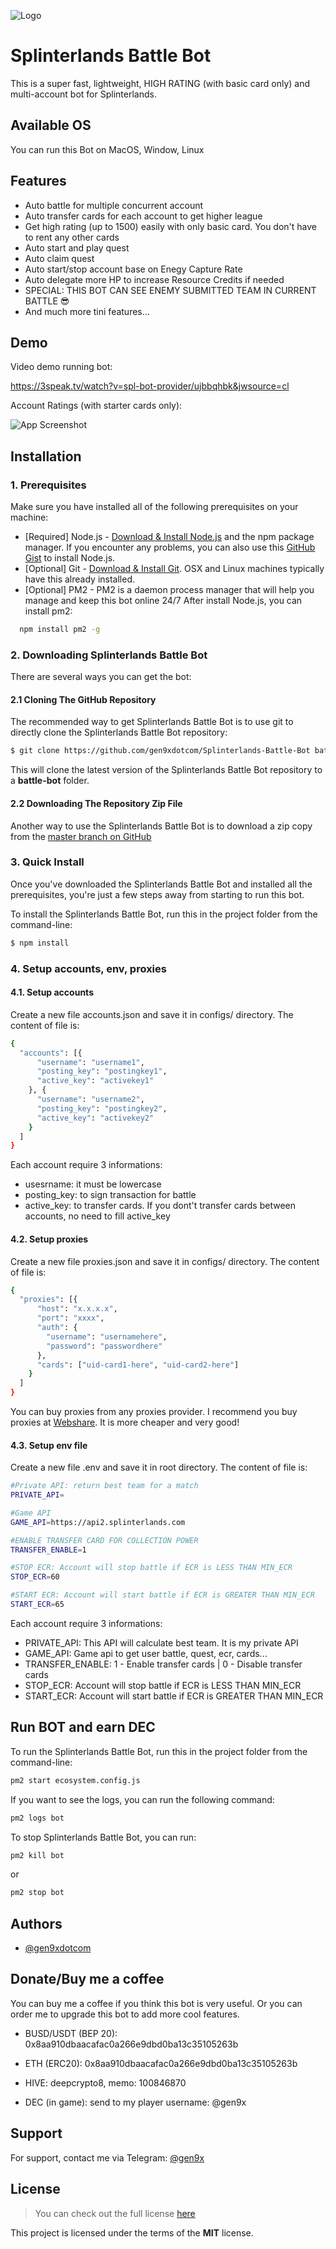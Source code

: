 
![Logo](https://d36mxiodymuqjm.cloudfront.net/website/home/splinterlands_logo_fx_1000.png)

# Splinterlands Battle Bot

This is a super fast, lightweight, HIGH RATING (with basic card only) and multi-account bot for Splinterlands.

## Available OS

You can run this Bot on MacOS, Window, Linux

## Features

- Auto battle for multiple concurrent account
- Auto transfer cards for each account to get higher league
- Get high rating (up to 1500) easily with only basic card. You don't have to rent any other cards
- Auto start and play quest
- Auto claim quest
- Auto start/stop account base on Enegy Capture Rate
- Auto delegate more HP to increase Resource Credits if needed
- SPECIAL: THIS BOT CAN SEE ENEMY SUBMITTED TEAM IN CURRENT BATTLE 😎
- And much more tini features...

## Demo

Video demo running bot:

https://3speak.tv/watch?v=spl-bot-provider/ujbbqhbk&jwsource=cl

Account Ratings (with starter cards only):

![App Screenshot](https://raw.githubusercontent.com/gen9xdotcom/Splinterlands-Battle-Bot/main/demo.png)
## Installation

### 1. Prerequisites
Make sure you have installed all of the following prerequisites on your machine:
* [Required] Node.js - [Download & Install Node.js](https://nodejs.org/en/download/) and the npm package manager. If you encounter any problems, you can also use this [GitHub Gist](https://gist.github.com/isaacs/579814) to install Node.js.
* [Optional] Git - [Download & Install Git](https://git-scm.com/downloads). OSX and Linux machines typically have this already installed.
* [Optional] PM2 - PM2 is a daemon process manager that will help you manage and keep this bot online 24/7
After install Node.js, you can install pm2:
```bash
  npm install pm2 -g
```
### 2. Downloading Splinterlands Battle Bot
There are several ways you can get the bot:

#### 2.1 Cloning The GitHub Repository
The recommended way to get Splinterlands Battle Bot is to use git to directly clone the Splinterlands Battle Bot repository:

```bash
$ git clone https://github.com/gen9xdotcom/Splinterlands-Battle-Bot battle-bot
```

This will clone the latest version of the Splinterlands Battle Bot repository to a **battle-bot** folder.

#### 2.2 Downloading The Repository Zip File
Another way to use the Splinterlands Battle Bot is to download a zip copy from the [master branch on GitHub](https://github.com/gen9xdotcom/Splinterlands-Battle-Bot/archive/refs/heads/main.zip)

### 3. Quick Install
Once you've downloaded the Splinterlands Battle Bot and installed all the prerequisites, you're just a few steps away from starting to run this bot.

To install the Splinterlands Battle Bot, run this in the project folder from the command-line:

```bash
$ npm install
```

### 4. Setup accounts, env, proxies
#### 4.1. Setup accounts
Create a new file accounts.json and save it in configs/ directory. The content of file is:
```bash
{
  "accounts": [{
      "username": "username1",
      "posting_key": "postingkey1",
      "active_key": "activekey1"
    }, {
      "username": "username2",
      "posting_key": "postingkey2",
      "active_key": "activekey2"
    }
  ]
}
```
Each account require 3 informations:
* usesrname: it must be lowercase
* posting_key: to sign transaction for battle
* active_key: to transfer cards. If you dont't transfer cards between accounts, no need to fill active_key

#### 4.2. Setup proxies
Create a new file proxies.json and save it in configs/ directory. The content of file is:
```bash
{
  "proxies": [{
      "host": "x.x.x.x",
      "port": "xxxx",
      "auth": {
        "username": "usernamehere",
        "password": "passwordhere"
      },
      "cards": ["uid-card1-here", "uid-card2-here"]
    }
  ]
}
```

You can buy proxies from any proxies provider. I recommend you buy proxies at [Webshare](https://www.webshare.io/?referral_code=fj95ubx69kcq). It is more cheaper and very good!

#### 4.3. Setup env file
Create a new file .env and save it in root directory. The content of file is:
```bash
#Private API: return best team for a match
PRIVATE_API=

#Game API
GAME_API=https://api2.splinterlands.com

#ENABLE TRANSFER CARD FOR COLLECTION POWER
TRANSFER_ENABLE=1

#STOP ECR: Account will stop battle if ECR is LESS THAN MIN_ECR
STOP_ECR=60

#START ECR: Account will start battle if ECR is GREATER THAN MIN_ECR
START_ECR=65

```

Each account require 3 informations:
* PRIVATE_API: This API will calculate best team. It is my private API
* GAME_API: Game api to get user battle, quest, ecr, cards...
* TRANSFER_ENABLE: 1 - Enable transfer cards | 0 - Disable transfer cards
* STOP_ECR: Account will stop battle if ECR is LESS THAN MIN_ECR
* START_ECR: Account will start battle if ECR is GREATER THAN MIN_ECR

## Run BOT and earn DEC

To run the Splinterlands Battle Bot, run this in the project folder from the command-line:

```bash
pm2 start ecosystem.config.js
```

If you want to see the logs, you can run the following command:

```bash
pm2 logs bot
```

To stop Splinterlands Battle Bot, you can run:

```bash
pm2 kill bot
```

or
```bash
pm2 stop bot
```
## Authors

- [@gen9xdotcom](https://github.com/gen9xdotcom)


## Donate/Buy me a coffee
You can buy me a coffee if you think this bot is very useful. Or you can order me to upgrade this bot to add more cool features.

* BUSD/USDT (BEP 20): 0x8aa910dbaacafac0a266e9dbd0ba13c35105263b

* ETH (ERC20): 0x8aa910dbaacafac0a266e9dbd0ba13c35105263b

* HIVE: deepcrypto8, memo: 100846870

* DEC (in game): send to my player username: @gen9x


## Support

For support, contact me via Telegram: [@gen9x](https://t.me/gen9x)




## License

>You can check out the full license [here](https://github.com/gen9xdotcom/Splinterlands-Battle-Bot/blob/main/LICENSE)

This project is licensed under the terms of the **MIT** license.


